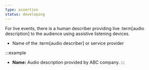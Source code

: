 ```yaml
---
type: assertion
status: developing
---
```


For live events, there is a human describer providing live :term[audio description] to the audience using assistive listening devices.

* Name of the :term[audio describer] or service provider

:::example
* **Name:** Audio description provided by ABC company.
:::